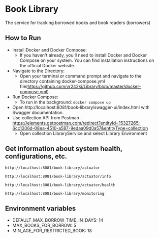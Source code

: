 # Book Library 
The service for tracking borrowed books and book readers (borrowers) 

## How to Run
* Install Docker and Docker Compose:
  - If you haven't already, you'll need to install Docker and Docker Compose on your system. You can find installation instructions on the official Docker website.
* Navigate to the Directory:
  - Open your terminal or command prompt and navigate to the directory containing docker-compose.yml file(https://github.com/vr242kj/Library/blob/master/docker-compose.yml).
* Run Docker Compose:
  - To run in the background: ```docker compose up```
* Open http://localhost:8081/book-library/swagger-ui/index.html with Swagger documentation.
* Use collection API from Postman - https://elements.getpostman.com/redirect?entityId=15327265-6cc1306d-08ea-4510-a587-9edaa09d0a57&entityType=collection
  - Open collection LibraryService and select Library Environment
## Get information about system health, configurations, etc.
```http://localhost:8081/book-library/actuator```

```http://localhost:8081/book-library/actuator/info```

```http://localhost:8081/book-library/actuator/health```

```http://localhost:8081/book-library/monitoring```
## Environment variables
- DEFAULT_MAX_BORROW_TIME_IN_DAYS: 14
- MAX_BOOKS_FOR_BORROW: 5
- MIN_AGE_FOR_RESTRICTED_BOOK: 18
  
